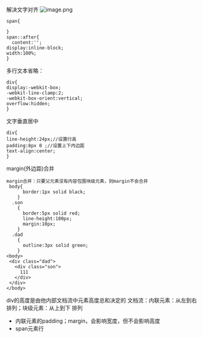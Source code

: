 解决文字对齐
![image.png](https://upload-images.jianshu.io/upload_images/3827288-85798069f6bfc0af.png?imageMogr2/auto-orient/strip%7CimageView2/2/w/1240)
```
span{
  
}
span::after{
  content:'';
display:inline-block;
width:100%;
}
```
多行文本省略：
```
div{
display:-webkit-box;
-webkit-line-clamp:2;
-webkit-box-orient:vertical;
overflow:hidden;
}
```
文字垂直居中
```
div{
line-height:24px;//设置行高
padding:8px 0 ;//设置上下内边距
text-align:center;
}
```
margin(外边距)合并
```
margin合并：只要父元素没有内容包围块级元素，则margin不会合并
 body{
      border:1px solid black;
    }
  .son
    {
      border:5px solid red;
      line-height:100px;
      margin:10px;
    }
  .dad
    {
      outline:3px solid green;
    }
<body>
 <div class="dad">
   <div class="son">
     111
   </div>
 </div>
</body>
```
div的高度是由他内部文档流中元素高度总和决定的
文档流：内联元素：从左到右排列；块级元素：从上到下 排列
- 内联元素的padding；margin，会影响宽度，但不会影响高度
- span元素行


